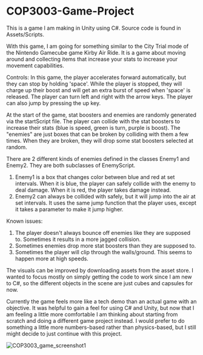 # COP3003-Game-Project
This is a game I am making in Unity using C#. Source code is found in Assets/Scripts.

With this game, I am going for something similar to the City Trial mode of the Nintendo Gamecube game Kirby Air Ride. It is a game about moving around and collecting items that increase your stats to increase your movement capabilities.

Controls:
In this game, the player accelerates forward automatically, but they can stop by holding 'space'. While the player is stopped, they will charge up their boost and will get an extra burst of speed when 'space' is released. The player can turn left and right with the arrow keys. The player can also jump by pressing the up key.

At the start of the game, stat boosters and enemies are randomly generated via the startScript file. The player can collide with the stat boosters to increase their stats (blue is speed, green is turn, purple is boost). The "enemies" are just boxes that can be broken by colliding with them a few times. When they are broken, they will drop some stat boosters selected at random.

There are 2 different kinds of enemies defined in the classes Enemy1 and Enemy2. They are both subclasses of EnemyScript.
  1. Enemy1 is a box that changes color between blue and red at set intervals. When it is blue, the player can safely collide with the enemy to deal damage. When it is red, the        player takes damage instead.
  2. Enemy2 can always be collided with safely, but it will jump into the air at set intervals. It uses the same jump function that the player uses, except it takes a parameter to      make it jump higher.

Known issues: 
  1. The player doesn't always bounce off enemies like they are supposed to. Sometimes it results in a more jagged collision.
  2. Sometimes enemies drop more stat boosters than they are supposed to.
  3. Sometimes the player will clip through the walls/ground. This seems to happen more at high speeds.

The visuals can be improved by downloading assets from the asset store. I wanted to focus mostly on simply getting the code to work since I am new to C#, so the different objects in the scene are just cubes and capsules for now.

Currently the game feels more like a tech demo than an actual game with an objective. It was helpful to gain a feel for using C# and Unity, but now that I am feeling a little more comfortable I am thinking about starting from scratch and doing a different game project instead. I would prefer to do something a little more numbers-based rather than physics-based, but I still might decide to just continue with this project.

![COP3003_game_screenshot1](https://user-images.githubusercontent.com/42978071/139347907-3435cd23-3049-4e79-9602-b9d6ed4226e6.PNG)
